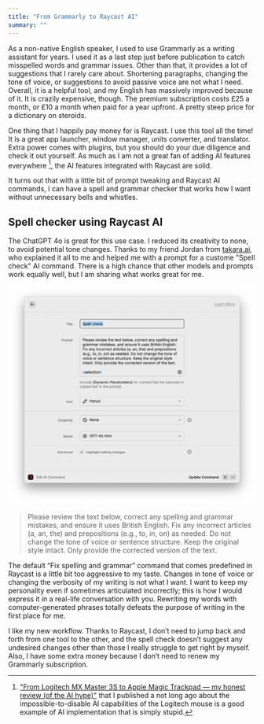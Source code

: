 ```yaml
---
title: "From Grammarly to Raycast AI"
summary: ""
---
```


As a non-native English speaker, I used to use Grammarly as a writing assistant for years. I used it as a last step just before publication to catch misspelled words and grammar issues. Other than that, it provides a lot of suggestions that I rarely care about. Shortening paragraphs, changing the tone of voice, or suggestions to avoid passive voice are not what I need. Overall, it is a helpful tool, and my English has massively improved because of it. It is crazily expensive, though. The premium subscription costs £25 a month, or £10 a month when paid for a year upfront. A pretty steep price for a dictionary on steroids.

One thing that I happily pay money for is Raycast. I use this tool all the time! It is a great app launcher, window manager, units converter, and translator. Extra power comes with plugins, but you should do your due diligence and check it out yourself. As much as I am not a great fan of adding AI features everywhere [^1], the AI features integrated with Raycast are solid.

[^1]: ["From Logitech MX Master 3S to Apple Magic Trackpad — my honest review (of the AI hype)"](/from-logitech-mx-master-3s-to-apple-magic-trackpad-my-honest-review-of-the-ai-hype/) that I published a not long ago about the impossible-to-disable AI capabilities of the Logitech mouse is a good example of AI implementation that is simply stupid.

It turns out that with a little bit of prompt tweaking and Raycast AI commands, I can have a spell and grammar checker that works how I want without unnecessary bells and whistles.

## Spell checker using Raycast AI

The ChatGPT 4o is great for this use case. I reduced its creativity to none, to avoid potential tone changes. Thanks to my friend Jordan from [takara.ai](https://takara.ai), who explained it all to me and helped me with a prompt for a custome "Spell check" AI command. There is a high chance that other models and prompts work equally well, but I am sharing what works great for me.

![Spell check command in Raycast AI](spell-check-command.png)

> Please review the text below, correct any spelling and grammar mistakes, and ensure it uses British English. Fix any incorrect articles (a, an, the) and prepositions (e.g., to, in, on) as needed. Do not change the tone of voice or sentence structure. Keep the original style intact. Only provide the corrected version of the text.

The default “Fix spelling and grammar” command that comes predefined in Raycast is a little bit too aggressive to my taste. Changes in tone of voice or changing the verbosity of my writing is not what I want. I want to keep my personality even if sometimes articulated incorrectly; this is how I would express it in a real-life conversation with you. Rewriting my words with computer-generated phrases totally defeats the purpose of writing in the first place for me.

I like my new workflow. Thanks to Raycast, I don’t need to jump back and forth from one tool to the other, and the spell check doesn’t suggest any undesired changes other than those I really struggle to get right by myself. Also, I have some extra money because I don’t need to renew my Grammarly subscription.
